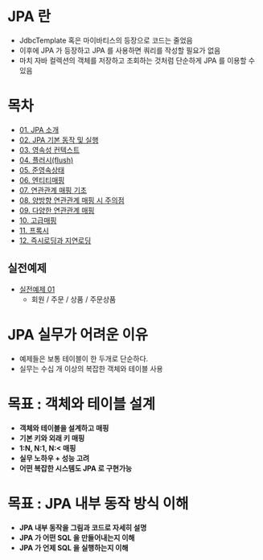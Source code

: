# JPA 란
* JdbcTemplate 혹은 마이바티스의 등장으로 코드는 줄었음
* 이후에 JPA 가 등장하고 JPA 를 사용하면 쿼리를 작성할 필요가 없음
* 마치 자바 컬렉션의 객체를 저장하고 조회하는 것처럼 단순하게 JPA 를 이용할 수 있음

# 목차
* [01. JPA 소개](https://github.com/pasudo123/SoftwareZeroToALL/blob/master/Inflearn/01.%20JPA%20%EC%86%8C%EA%B0%9C.md)
* [02. JPA 기본 동작 및 실행](https://github.com/pasudo123/SoftwareZeroToALL/blob/master/Inflearn/02.%20JPA%20기본동작%20및%20실행.md)
* [03. 영속성 컨텍스트](https://github.com/pasudo123/SoftwareZeroToALL/blob/master/Inflearn/03.%20%EC%98%81%EC%86%8D%EC%84%B1%20%EC%BB%A8%ED%85%8D%EC%8A%A4%ED%8A%B8.md)
* [04. 플러시(flush)](https://github.com/pasudo123/SoftwareZeroToALL/blob/master/Inflearn/04.%20%ED%94%8C%EB%9F%AC%EC%8B%9C(flush).md)
* [05. 준영속상태](https://github.com/pasudo123/SoftwareZeroToALL/blob/master/Inflearn/05.%20%EC%A4%80%EC%98%81%EC%86%8D%EC%83%81%ED%83%9C.md)
* [06. 엔티티매핑](https://github.com/pasudo123/SoftwareZeroToALL/blob/master/Inflearn/06.%20%EC%97%94%ED%8B%B0%ED%8B%B0%EB%A7%A4%ED%95%91.md)
* [07. 연관관계 매핑 기초](https://github.com/pasudo123/SoftwareZeroToALL/blob/master/Inflearn/07.%20%EC%97%B0%EA%B4%80%EA%B4%80%EA%B3%84%20%EB%A7%A4%ED%95%91%20%EA%B8%B0%EC%B4%88.md)
* [08. 양방향 연관관계 매핑 시 주의점](https://github.com/pasudo123/SoftwareZeroToALL/blob/master/Inflearn/08.%20%EC%96%91%EB%B0%A9%ED%96%A5%20%EC%97%B0%EA%B4%80%EA%B4%80%EA%B3%84%20%EB%A7%A4%ED%95%91%20%EC%8B%9C%20%EC%A3%BC%EC%9D%98%EC%A0%90.md)
* [09. 다양한 연관관계 매핑](https://github.com/pasudo123/SoftwareZeroToALL/blob/master/Inflearn/09.%20%EB%8B%A4%EC%96%91%ED%95%9C%20%EC%97%B0%EA%B4%80%EA%B4%80%EA%B3%84%20%EB%A7%A4%ED%95%91.md)
* [10. 고급매핑](https://github.com/pasudo123/SoftwareZeroToALL/blob/master/Inflearn/10.%20%EA%B3%A0%EA%B8%89%EB%A7%A4%ED%95%91.md)
* [11. 프록시](https://github.com/pasudo123/SoftwareZeroToALL/blob/master/Inflearn/11.%20%ED%94%84%EB%A1%9D%EC%8B%9C.md)
* [12. 즉시로딩과 지연로딩](https://github.com/pasudo123/SoftwareZeroToALL/blob/master/Inflearn/12.%20%20%EC%A6%89%EC%8B%9C%EB%A1%9C%EB%94%A9%EA%B3%BC%20%EC%A7%80%EC%97%B0%EB%A1%9C%EB%94%A9.md)

## 실전예제
* [실전예제 01](https://github.com/pasudo123/SoftwareZeroToALL/blob/master/Inflearn/%EC%8B%A4%EC%A0%84%EC%98%88%EC%A0%9C%2001%20-%20%EC%9A%94%EA%B5%AC%EC%82%AC%ED%95%AD%20%EB%B6%84%EC%84%9D%EA%B3%BC%20%EA%B8%B0%EB%B3%B8%EB%A7%A4%ED%95%91.md)
  * 회원 / 주문 / 상품 / 주문상품

# JPA 실무가 어려운 이유
* 예제들은 보통 테이블이 한 두개로 단순하다.
* 실무는 수십 개 이상의 복잡한 객체와 테이블 사용

# 목표 : 객체와 테이블 설계
* __객체와 테이블을 설계하고 매핑__
* __기본 키와 외래 키 매핑__
* __1:N, N:1, N:< 매핑__
* __실무 노하우 + 성능 고려__
* __어떤 복잡한 시스템도 JPA 로 구현가능__

# 목표 : JPA 내부 동작 방식 이해
* __JPA 내부 동작을 그림과 코드로 자세히 설명__
* __JPA 가 어떤 SQL 을 만들어내는지 이해__
* __JPA 가 언제 SQL 을 실행하는지 이해__
